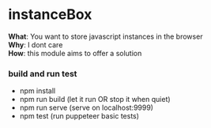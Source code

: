 # instanceBox  

**What**: You want to store javascript instances in the browser  
**Why**: I dont care  
**How**: this module aims to offer a solution  

### build and run test  
- npm install
- npm run build (let it run OR stop it when quiet)
- npm run serve (serve on localhost:9999)
- npm test (run puppeteer basic tests)